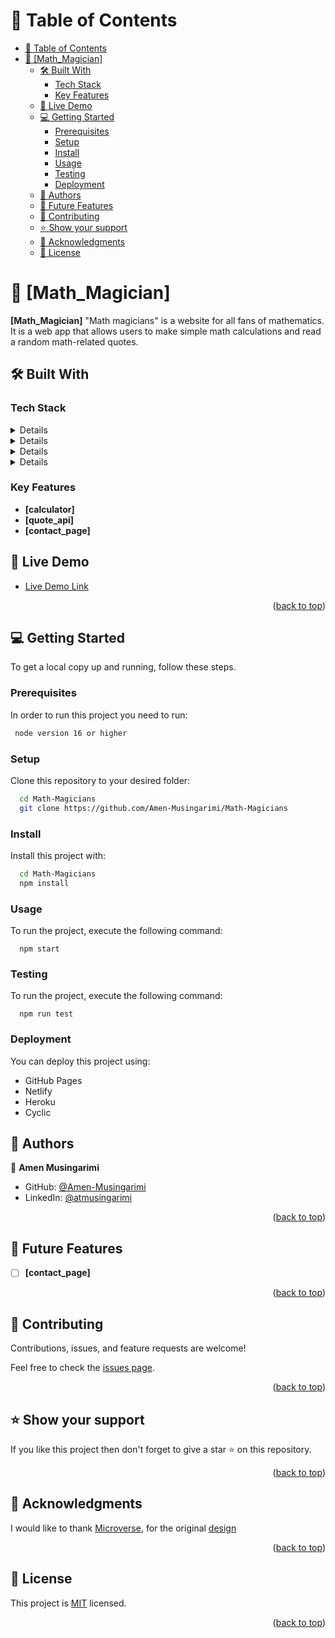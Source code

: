 # 📗 Table of Contents

- [📗 Table of Contents](#-table-of-contents)
- [📖 \[Math_Magician\] ](#-math_magician-)
  - [🛠 Built With ](#-built-with-)
    - [Tech Stack ](#tech-stack-)
    - [Key Features ](#key-features-)
  - [🚀 Live Demo ](#-live-demo-)
  - [💻 Getting Started ](#-getting-started-)
    - [Prerequisites](#prerequisites)
    - [Setup](#setup)
    - [Install](#install)
    - [Usage](#usage)
    - [Testing](#testing)
    - [Deployment](#deployment)
  - [👥 Authors ](#-authors-)
  - [🔭 Future Features ](#-future-features-)
  - [🤝 Contributing ](#-contributing-)
  - [⭐️ Show your support ](#️-show-your-support-)
  - [🙏 Acknowledgments ](#-acknowledgments-)
  - [📝 License ](#-license-)

<!-- PROJECT DESCRIPTION -->

# 📖 [Math_Magician] <a name="Math_Magician"></a>

**[Math_Magician]** "Math magicians" is a website for all fans of mathematics. It is a web app that allows users to make simple math calculations and read a random math-related quotes.

## 🛠 Built With <a name="html, css, JavaScript, and React"></a>

### Tech Stack <a name="html, css, JavaScript and React"></a>

<details>
  <ul>
    <li><a href="https://developer.mozilla.org/en-US/docs/Web/HTML">HTML</a></li>
  </ul>
</details>

<details>
  <ul>
    <li><a href="https://developer.mozilla.org/en-US/docs/Web/CSS">CSS</a></li>
  </ul>
</details>

<details>
  <ul>
    <li><a href="https://developer.mozilla.org/en-US/docs/Web/JavaScript">JavaScript</a></li>
  </ul>
</details>

<details>
  <ul>
    <li><a href="https://react.dev/learn">React</a></li>
  </ul>
</details>

<!-- Features -->

### Key Features <a name="key-features"></a>

- **[calculator]**
- **[quote_api]**
- **[contact_page]**

<!-- LIVE DEMO -->

## 🚀 Live Demo <a name="live-demo"></a>

- [Live Demo Link](https://math-magicians-pi.vercel.app/calculator)

<p align="right">(<a href="#readme-top">back to top</a>)</p>

<!-- GETTING STARTED -->

## 💻 Getting Started <a name="getting-started"></a>

To get a local copy up and running, follow these steps.

### Prerequisites

In order to run this project you need to run:

```sh
 node version 16 or higher
```

### Setup

Clone this repository to your desired folder:

```sh
  cd Math-Magicians
  git clone https://github.com/Amen-Musingarimi/Math-Magicians
```

### Install

Install this project with:

```sh
  cd Math-Magicians
  npm install

```

### Usage

To run the project, execute the following command:

```
  npm start
```

### Testing

To run the project, execute the following command:

```
  npm run test
```

### Deployment

You can deploy this project using:

- GitHub Pages
- Netlify
- Heroku
- Cyclic

<!-- AUTHORS -->

## 👥 Authors <a name="authors"></a>

👤 **Amen Musingarimi**

- GitHub: [@Amen-Musingarimi](https://github.com/Amen-Musingarimi)
- LinkedIn: [@atmusingarimi](https://www.linkedin.com/in/atmusingarimi/)

<p align="right">(<a href="#readme-top">back to top</a>)</p>

<!-- FUTURE FEATURES -->

## 🔭 Future Features <a name="future-features"></a>

- [ ] **[contact_page]**

<p align="right">(<a href="#readme-top">back to top</a>)</p>

<!-- CONTRIBUTING -->

## 🤝 Contributing <a name="contributing"></a>

Contributions, issues, and feature requests are welcome!

Feel free to check the [issues page](https://github.com/Amen-Musingarimi/Math-Magicians/issues).

<p align="right">(<a href="#readme-top">back to top</a>)</p>

<!-- SUPPORT -->

## ⭐️ Show your support <a name="support"></a>

If you like this project then don't forget to give a star ⭐ on this repository.

<p align="right">(<a href="#readme-top">back to top</a>)</p>

<!-- ACKNOWLEDGEMENTS -->

## 🙏 Acknowledgments <a name="acknowledgements"></a>

I would like to thank [Microverse](https://www.microverse.org/), for the original [design](https://github.com/microverseinc/curriculum-react-redux/blob/main/math-magicians/sneak_peek_v2.md)

<p align="right">(<a href="#readme-top">back to top</a>)</p>

<!-- LICENSE -->

## 📝 License <a name="license"></a>

This project is [MIT](LICENSE.md) licensed.

<p align="right">(<a href="#readme-top">back to top</a>)</p>
